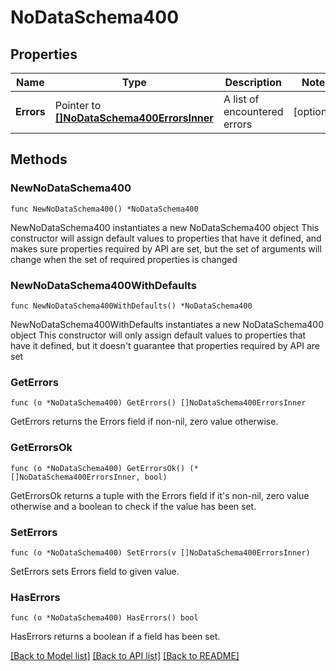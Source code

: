 # NoDataSchema400

## Properties

Name | Type | Description | Notes
------------ | ------------- | ------------- | -------------
**Errors** | Pointer to [**[]NoDataSchema400ErrorsInner**](NoDataSchema400ErrorsInner.md) | A list of encountered errors | [optional] 

## Methods

### NewNoDataSchema400

`func NewNoDataSchema400() *NoDataSchema400`

NewNoDataSchema400 instantiates a new NoDataSchema400 object
This constructor will assign default values to properties that have it defined,
and makes sure properties required by API are set, but the set of arguments
will change when the set of required properties is changed

### NewNoDataSchema400WithDefaults

`func NewNoDataSchema400WithDefaults() *NoDataSchema400`

NewNoDataSchema400WithDefaults instantiates a new NoDataSchema400 object
This constructor will only assign default values to properties that have it defined,
but it doesn't guarantee that properties required by API are set

### GetErrors

`func (o *NoDataSchema400) GetErrors() []NoDataSchema400ErrorsInner`

GetErrors returns the Errors field if non-nil, zero value otherwise.

### GetErrorsOk

`func (o *NoDataSchema400) GetErrorsOk() (*[]NoDataSchema400ErrorsInner, bool)`

GetErrorsOk returns a tuple with the Errors field if it's non-nil, zero value otherwise
and a boolean to check if the value has been set.

### SetErrors

`func (o *NoDataSchema400) SetErrors(v []NoDataSchema400ErrorsInner)`

SetErrors sets Errors field to given value.

### HasErrors

`func (o *NoDataSchema400) HasErrors() bool`

HasErrors returns a boolean if a field has been set.


[[Back to Model list]](../README.md#documentation-for-models) [[Back to API list]](../README.md#documentation-for-api-endpoints) [[Back to README]](../README.md)


